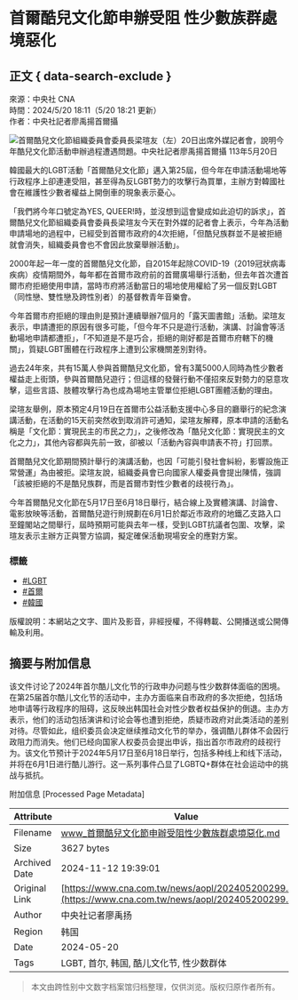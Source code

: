 # 首爾酷兒文化節申辦受阻 性少數族群處境惡化

## 正文 { data-search-exclude }


來源：中央社 CNA  
時間：2024/5/20 18:11（5/20 18:21 更新）  
作者：中央社記者廖禹揚首爾攝  

![首爾酷兒文化節組織委員會委員長梁瑄友（左）20日出席外媒記者會，說明今年酷兒文化節活動申辦過程遭遇問題。中央社記者廖禹揚首爾攝  113年5月20日](https://imgcdn.cna.com.tw/www/WebPhotos/800/20240520/1024x768_wmky_0_C20240520000263.jpg)

韓國最大的LGBT活動「首爾酷兒文化節」邁入第25屆，但今年在申請活動場地等行政程序上卻連連受阻，甚至得為反LGBT勢力的攻擊行為買單，主辦方對韓國社會在維護性少數者權益上開倒車的現象表示憂心。

「我們將今年口號定為YES, QUEER!時，並沒想到這會變成如此迫切的訴求」，首爾酷兒文化節組織委員會委員長梁瑄友今天在對外媒的記者會上表示，今年為活動申請場地的過程中，已經受到首爾市政府的4次拒絕，「但酷兒族群並不是被拒絕就會消失，組織委員會也不會因此放棄舉辦活動」。

2000年起一年一度的首爾酷兒文化節，自2015年起除COVID-19（2019冠狀病毒疾病）疫情期間外，每年都在首爾市政府前的首爾廣場舉行活動，但去年首次遭首爾市府拒絕使用申請，當時市府將活動當日的場地使用權給了另一個反對LGBT（同性戀、雙性戀及跨性別者）的基督教青年音樂會。

今年首爾市府拒絕的理由則是預計連續舉辦7個月的「露天圖書館」活動。梁瑄友表示，申請遭拒的原因有很多可能，「但今年不只是遊行活動，演講、討論會等活動場地申請都遭拒」，「不知道是不是巧合，拒絕的剛好都是首爾市府轄下的機關」，質疑LGBT團體在行政程序上遭到公家機關差別對待。

過去24年來，共有15萬人參與首爾酷兒文化節，曾有3萬5000人同時為性少數者權益走上街頭，參與首爾酷兒遊行；但這樣的發聲行動不僅招來反對勢力的惡意攻擊，這些言語、肢體攻擊行為也成為場地主管單位拒絕LGBT團體活動的理由。

梁瑄友舉例，原本預定4月19日在首爾市公益活動支援中心多目的廳舉行的紀念演講活動，在活動的15天前突然收到取消許可通知，梁瑄友解釋，原本申請的活動名稱是「文化節：實現民主的市民之力」，之後修改為「酷兒文化節：實現民主的文化之力」，其他內容都與先前一致，卻被以「活動內容與申請表不符」打回票。

首爾酷兒文化節期間預計舉行的演講活動，也因「可能引發社會糾紛，影響設施正常營運」為由被拒。梁瑄友說，組織委員會已向國家人權委員會提出陳情，強調「該被拒絕的不是酷兒族群，而是首爾市對性少數者的歧視行為」。

今年首爾酷兒文化節在5月17日至6月18日舉行，結合線上及實體演講、討論會、電影放映等活動，首爾酷兒遊行則規劃在6月1日於鄰近市政府的地鐵乙支路入口至鐘閣站之間舉行，屆時預期可能與去年一樣，受到LGBT抗議者包圍、攻擊，梁瑄友表示主辦方正與警方協調，擬定確保活動現場安全的應對方案。

### 標籤
- [#LGBT](https://www.cna.com.tw/tag/781/)
- [#首爾](https://www.cna.com.tw/tag/11615/)
- [#韓國](https://www.cna.com.tw/tag/36017/)

版權說明：本網站之文字、圖片及影音，非經授權，不得轉載、公開播送或公開傳輸及利用。

## 摘要与附加信息

<!-- tcd_abstract -->
该文件讨论了2024年首尔酷儿文化节的行政申办问题与性少数群体面临的困境。在第25届首尔酷儿文化节的活动中，主办方面临来自市政府的多次拒绝，包括场地申请等行政程序的阻碍，这反映出韩国社会对性少数者权益保护的倒退。主办方表示，他们的活动包括演讲和讨论会等也遭到拒绝，质疑市政府对此类活动的差别对待。尽管如此，组织委员会决定继续推动文化节的举办，强调酷儿群体不会因行政阻力而消失。他们已经向国家人权委员会提出申诉，指出首尔市政府的歧视行为。该文化节预计于2024年5月17日至6月18日举行，包括多种线上和线下活动，并将在6月1日进行酷儿游行。这一系列事件凸显了LGBTQ+群体在社会运动中的挑战与抵抗。
<!-- tcd_abstract_end -->

附加信息 [Processed Page Metadata]

| Attribute       | Value                                  |
|-----------------|----------------------------------------|
| Filename        | www_首爾酷兒文化節申辦受阻性少數族群處境惡化.md                             |
| Size            | 3627 bytes                           |
| Archived Date   | 2024-11-12 19:39:01                             |
| Original Link   | [https://www.cna.com.tw/news/aopl/202405200299.aspx](https://www.cna.com.tw/news/aopl/202405200299.aspx)                       |
| Author          | 中央社记者廖禹扬                               |
| Region          | 韩国                               |
| Date            | 2024-05-20                                 |
| Tags            | LGBT, 首尔, 韩国, 酷儿文化节, 性少数群体                                 |
>
> 本文由跨性别中文数字档案馆归档整理，仅供浏览。版权归原作者所有。
>